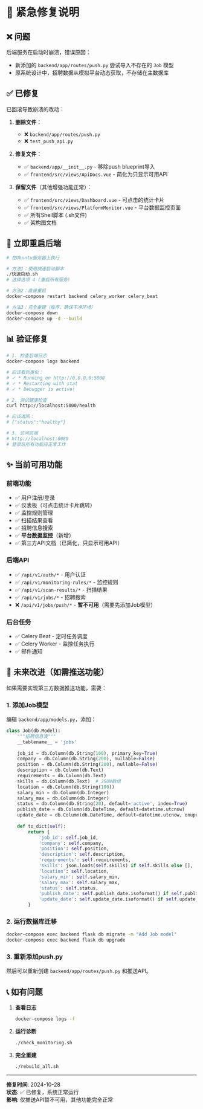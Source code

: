 # 🔧 紧急修复说明

## ❌ 问题

后端服务在启动时崩溃，错误原因：
- 新添加的 `backend/app/routes/push.py` 尝试导入不存在的 `Job` 模型
- 原系统设计中，招聘数据从模拟平台动态获取，不存储在主数据库

## ✅ 已修复

已回滚导致崩溃的改动：

1. **删除文件**：
   - ❌ `backend/app/routes/push.py`
   - ❌ `test_push_api.py`

2. **修复文件**：
   - ✅ `backend/app/__init__.py` - 移除push blueprint导入
   - ✅ `frontend/src/views/ApiDocs.vue` - 简化为只显示可用API

3. **保留文件**（其他增强功能正常）：
   - ✅ `frontend/src/views/Dashboard.vue` - 可点击的统计卡片
   - ✅ `frontend/src/views/PlatformMonitor.vue` - 平台数据监控页面
   - ✅ 所有Shell脚本 (.sh文件)
   - ✅ 架构图文档

## 🚀 立即重启后端

```bash
# 在Ubuntu服务器上执行

# 方法1：使用快速启动脚本
./快速启动.sh
# 选择选项 4 (重启所有服务)

# 方法2：直接重启
docker-compose restart backend celery_worker celery_beat

# 方法3：完全重建（推荐，确保干净环境）
docker-compose down
docker-compose up -d --build
```

## 📊 验证修复

```bash
# 1. 检查后端日志
docker-compose logs backend

# 应该看到类似：
# ✓ * Running on http://0.0.0.0:5000
# ✓ * Restarting with stat
# ✓ * Debugger is active!

# 2. 测试健康检查
curl http://localhost:5000/health

# 应该返回：
# {"status":"healthy"}

# 3. 访问前端
# http://localhost:8080
# 登录后所有功能应正常工作
```

## ✨ 当前可用功能

### 前端功能
- ✅ 用户注册/登录
- ✅ 仪表板（可点击统计卡片跳转）
- ✅ 监控规则管理
- ✅ 扫描结果查看
- ✅ 招聘信息搜索
- ✅ **平台数据监控**（新增）
- ✅ 第三方API文档（已简化，只显示可用API）

### 后端API
- ✅ `/api/v1/auth/*` - 用户认证
- ✅ `/api/v1/monitoring-rules/*` - 监控规则
- ✅ `/api/v1/scan-results/*` - 扫描结果
- ✅ `/api/v1/jobs/*` - 招聘搜索
- ❌ `/api/v1/jobs/push/*` - **暂不可用**（需要先添加Job模型）

### 后台任务
- ✅ Celery Beat - 定时任务调度
- ✅ Celery Worker - 监控任务执行
- ✅ 邮件通知

## 🔮 未来改进（如需推送功能）

如果需要实现第三方数据推送功能，需要：

### 1. 添加Job模型

编辑 `backend/app/models.py`，添加：

```python
class Job(db.Model):
    """招聘信息表"""
    __tablename__ = 'jobs'
    
    job_id = db.Column(db.String(100), primary_key=True)
    company = db.Column(db.String(200), nullable=False)
    position = db.Column(db.String(200), nullable=False)
    description = db.Column(db.Text)
    requirements = db.Column(db.Text)
    skills = db.Column(db.Text)  # JSON数组
    location = db.Column(db.String(100))
    salary_min = db.Column(db.Integer)
    salary_max = db.Column(db.Integer)
    status = db.Column(db.String(20), default='active', index=True)
    publish_date = db.Column(db.DateTime, default=datetime.utcnow)
    update_date = db.Column(db.DateTime, default=datetime.utcnow, onupdate=datetime.utcnow)
    
    def to_dict(self):
        return {
            'job_id': self.job_id,
            'company': self.company,
            'position': self.position,
            'description': self.description,
            'requirements': self.requirements,
            'skills': json.loads(self.skills) if self.skills else [],
            'location': self.location,
            'salary_min': self.salary_min,
            'salary_max': self.salary_max,
            'status': self.status,
            'publish_date': self.publish_date.isoformat() if self.publish_date else None,
            'update_date': self.update_date.isoformat() if self.update_date else None
        }
```

### 2. 运行数据库迁移

```bash
docker-compose exec backend flask db migrate -m "Add Job model"
docker-compose exec backend flask db upgrade
```

### 3. 重新添加push.py

然后可以重新创建 `backend/app/routes/push.py` 和推送API。

## 📞 如有问题

1. **查看日志**
   ```bash
   docker-compose logs -f
   ```

2. **运行诊断**
   ```bash
   ./check_monitoring.sh
   ```

3. **完全重建**
   ```bash
   ./rebuild_all.sh
   ```

---

**修复时间**: 2024-10-28  
**状态**: ✅ 已修复，系统正常运行  
**影响**: 仅推送API暂不可用，其他功能完全正常

